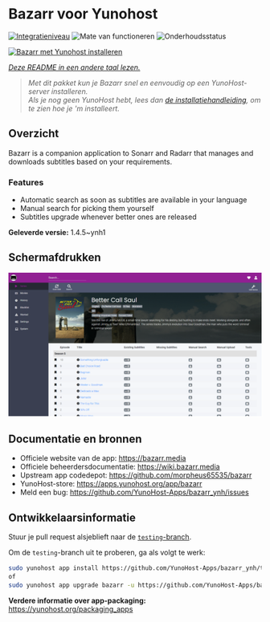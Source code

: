 <!--
NB: Deze README is automatisch gegenereerd door <https://github.com/YunoHost/apps/tree/master/tools/readme_generator>
Hij mag NIET handmatig aangepast worden.
-->

# Bazarr voor Yunohost

[![Integratieniveau](https://dash.yunohost.org/integration/bazarr.svg)](https://ci-apps.yunohost.org/ci/apps/bazarr/) ![Mate van functioneren](https://ci-apps.yunohost.org/ci/badges/bazarr.status.svg) ![Onderhoudsstatus](https://ci-apps.yunohost.org/ci/badges/bazarr.maintain.svg)

[![Bazarr met Yunohost installeren](https://install-app.yunohost.org/install-with-yunohost.svg)](https://install-app.yunohost.org/?app=bazarr)

*[Deze README in een andere taal lezen.](./ALL_README.md)*

> *Met dit pakket kun je Bazarr snel en eenvoudig op een YunoHost-server installeren.*  
> *Als je nog geen YunoHost hebt, lees dan [de installatiehandleiding](https://yunohost.org/install), om te zien hoe je 'm installeert.*

## Overzicht

Bazarr is a companion application to Sonarr and Radarr that manages and downloads subtitles based on your requirements.

### Features

- Automatic search as soon as subtitles are available in your language
- Manual search for picking them yourself
- Subtitles upgrade whenever better ones are released


**Geleverde versie:** 1.4.5~ynh1

## Schermafdrukken

![Schermafdrukken van Bazarr](./doc/screenshots/bazarr.png)

## Documentatie en bronnen

- Officiele website van de app: <https://bazarr.media>
- Officiele beheerdersdocumentatie: <https://wiki.bazarr.media>
- Upstream app codedepot: <https://github.com/morpheus65535/bazarr>
- YunoHost-store: <https://apps.yunohost.org/app/bazarr>
- Meld een bug: <https://github.com/YunoHost-Apps/bazarr_ynh/issues>

## Ontwikkelaarsinformatie

Stuur je pull request alsjeblieft naar de [`testing`-branch](https://github.com/YunoHost-Apps/bazarr_ynh/tree/testing).

Om de `testing`-branch uit te proberen, ga als volgt te werk:

```bash
sudo yunohost app install https://github.com/YunoHost-Apps/bazarr_ynh/tree/testing --debug
of
sudo yunohost app upgrade bazarr -u https://github.com/YunoHost-Apps/bazarr_ynh/tree/testing --debug
```

**Verdere informatie over app-packaging:** <https://yunohost.org/packaging_apps>
